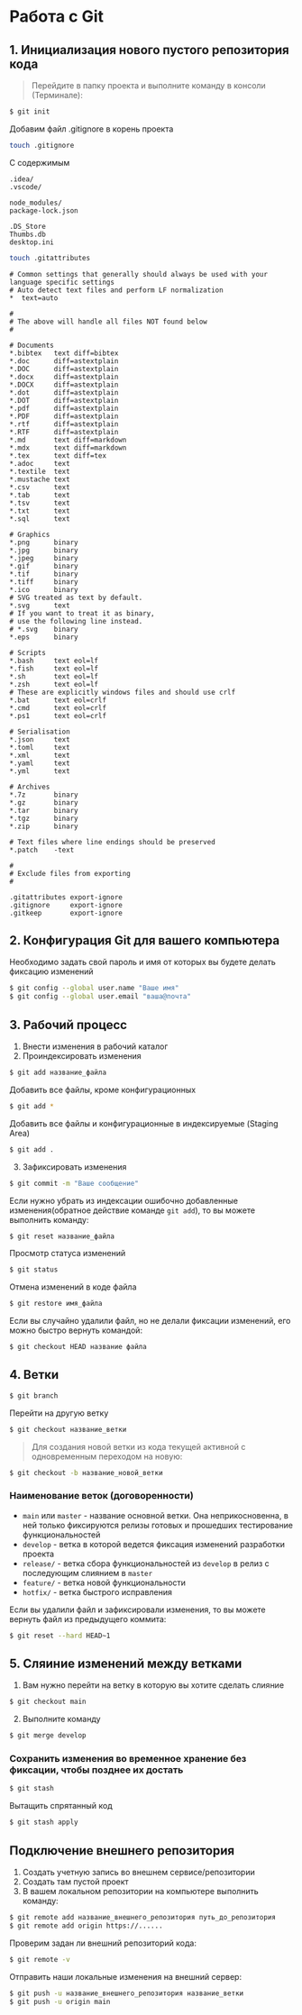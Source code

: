 # Работа с Git

## 1. Инициализация нового пустого репозитория кода
> Перейдите в папку проекта и выполните команду в консоли (Терминале):
> 
```bash
$ git init
```
Добавим файл .gitignore в корень проекта
```bash
touch .gitignore
```
С содержимым
```.gitignore
.idea/
.vscode/

node_modules/
package-lock.json

.DS_Store
Thumbs.db
desktop.ini
```
```bash
touch .gitattributes
```
```.gitattributes
# Common settings that generally should always be used with your language specific settings
# Auto detect text files and perform LF normalization
*  text=auto

#
# The above will handle all files NOT found below
#

# Documents
*.bibtex   text diff=bibtex
*.doc      diff=astextplain
*.DOC      diff=astextplain
*.docx     diff=astextplain
*.DOCX     diff=astextplain
*.dot      diff=astextplain
*.DOT      diff=astextplain
*.pdf      diff=astextplain
*.PDF      diff=astextplain
*.rtf      diff=astextplain
*.RTF      diff=astextplain
*.md       text diff=markdown
*.mdx      text diff=markdown
*.tex      text diff=tex
*.adoc     text
*.textile  text
*.mustache text
*.csv      text
*.tab      text
*.tsv      text
*.txt      text
*.sql      text

# Graphics
*.png      binary
*.jpg      binary
*.jpeg     binary
*.gif      binary
*.tif      binary
*.tiff     binary
*.ico      binary
# SVG treated as text by default.
*.svg      text
# If you want to treat it as binary,
# use the following line instead.
# *.svg    binary
*.eps      binary

# Scripts
*.bash     text eol=lf
*.fish     text eol=lf
*.sh       text eol=lf
*.zsh      text eol=lf
# These are explicitly windows files and should use crlf
*.bat      text eol=crlf
*.cmd      text eol=crlf
*.ps1      text eol=crlf

# Serialisation
*.json     text
*.toml     text
*.xml      text
*.yaml     text
*.yml      text

# Archives
*.7z       binary
*.gz       binary
*.tar      binary
*.tgz      binary
*.zip      binary

# Text files where line endings should be preserved
*.patch    -text

#
# Exclude files from exporting
#

.gitattributes export-ignore
.gitignore     export-ignore
.gitkeep       export-ignore
```

## 2. Конфигурация Git для вашего компьютера
Необходимо задать свой пароль и имя от которых вы будете делать фиксацию изменений
```bash
$ git config --global user.name "Ваше имя"
$ git config --global user.email "ваша@почта"
```

## 3. Рабочий процесс
1) Внести изменения в рабочий каталог
2) Проиндексировать изменения
```bash
$ git add название_файла
```
Добавить все файлы, кроме конфигурационных
```bash
$ git add *
```
Добавить все файлы и конфигурационные в индексируемые (Staging Area)
```bash
$ git add .
```
3) Зафиксировать изменения
```bash
$ git commit -m "Ваше сообщение"
```

Если нужно убрать из индексации ошибочно добавленные изменения(обратное действие команде `git add`), то вы можете выполнить команду:
```bash
$ git reset название_файла
```

Просмотр статуса изменений 
```bash
$ git status
```
Отмена изменений в коде файла
```bash
$ git restore имя_файла
```
Если вы случайно удалили файл, но не делали фиксации изменений, его можно быстро вернуть командой:
```bash
$ git checkout HEAD название файла
```

## 4. Ветки
```bash
$ git branch
```
Перейти на другую ветку
```bash
$ git checkout название_ветки
```

> Для создания новой ветки из кода текущей активной с одновременным переходом на новую:
```bash
$ git checkout -b название_новой_ветки
```

### Наименование веток (договоренности)
* `main` или  `master` - название основной ветки. Она неприкосновенна, в ней только фиксируются релизы готовых и прошедших тестирование функциональностей
* `develop` - ветка в которой ведется фиксация изменений разработки проекта
* `release/` - ветка сбора функциональностей из `develop` в релиз с последующим слиянием в `master` 
* `feature/` - ветка новой функциональности
* `hotfix/` - ветка быстрого исправления

Если вы удалили файл и зафиксировали изменения, то вы можете вернуть файл из предыдущего коммита:
```bash
$ git reset --hard HEAD~1
```

## 5. Сляиние изменений между ветками
1) Вам нужно перейти на ветку в которую вы хотите сделать слияние
```bash
$ git checkout main
```
2) Выполните команду 
```bash
$ git merge develop
```

### Сохранить изменения во временное хранение без фиксации, чтобы позднее их достать
```bash
$ git stash
```
Вытащить спрятанный код
```bash
$ git stash apply
```

## Подключение внешнего репозитория
1) Создать учетную запись во внешнем сервисе/репозитории
2) Создать там пустой проект
4) В вашем локальном репозитории на компьютере выполнить команду:
```bash
$ git remote add название_внешнего_репозитория путь_до_репозитория
$ git remote add origin https://......
```
Проверим задан ли внешний репозиторий кода:
```bash
$ git remote -v
```
Отправить наши локальные изменения на внешний сервер:
```bash
$ git push -u название_внешнего_репозитория название_ветки
$ git push -u origin main
```

